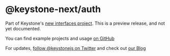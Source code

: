 # @keystone-next/auth

Part of Keystone's [new interfaces project](https://www.keystonejs.com/blog/roadmap-update). This is a preview release, and not yet documented.

You can find example projects and usage [on GitHub](https://github.com/keystonejs/keystone/tree/master/examples)

For updates, [follow @keystonejs on Twitter](https://twitter.com/keystonejs) and check out [our Blog](https://www.keystonejs.com/blog)
